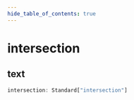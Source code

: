 ```yaml
---
hide_table_of_contents: true
---
```


# intersection

## text

```ts
intersection: Standard["intersection"]
```
